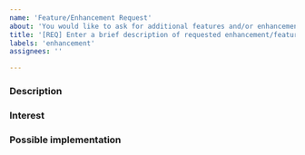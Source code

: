 ```yaml
---
name: 'Feature/Enhancement Request'
about: 'You would like to ask for additional features and/or enhancements.'
title: '[REQ] Enter a brief description of requested enhancement/feature'
labels: 'enhancement'
assignees: ''

---
```

<!-- Everything wrote in between such markers before and after this phrase are comments, will not be displayed, and are to be replaced or can be deleted. The rest is to let untouched, except where specified, or your report will be ugly. Use "Preview" tab just above to check how things will be displayed -->
### Description
<!-- Please describe what you would like to be enhanced or added -->
<!-- If you would like a new stove brand to be supported, please refers to README to check if the API URL and customer code are known, and/or provide them here -->

### Interest
<!-- Please describe why/how could this particular enhancement or feature be of interest for you and/or others -->

### Possible implementation
<!-- Describe any idea you have on how to implement this feature or enhancement. Put N/A if you do not have any -->
<!-- Do not hesitate to suggest a detailed implementation plan, including code, to be put between back-quotes paragraphs ``` LIKE THIS ``` -->
